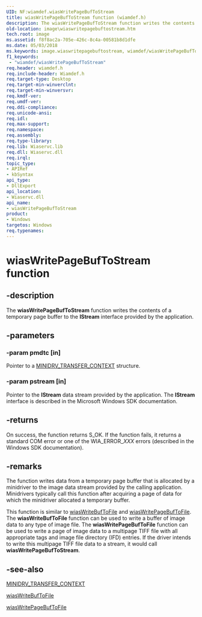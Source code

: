 ```yaml
---
UID: NF:wiamdef.wiasWritePageBufToStream
title: wiasWritePageBufToStream function (wiamdef.h)
description: The wiasWritePageBufToStream function writes the contents of a temporary page buffer to the IStream interface provided by the application.
old-location: image\wiaswritepagebuftostream.htm
tech.root: image
ms.assetid: f8f8ac2a-705e-426c-8c4a-00581b8d1dfe
ms.date: 05/03/2018
ms.keywords: image.wiaswritepagebuftostream, wiamdef/wiasWritePageBufToStream, wiasFncs_1173cf4b-d42c-4c6b-959e-68f456b78ec4.xml, wiasWritePageBufToStream, wiasWritePageBufToStream function [Imaging Devices]
f1_keywords:
 - "wiamdef/wiasWritePageBufToStream"
req.header: wiamdef.h
req.include-header: Wiamdef.h
req.target-type: Desktop
req.target-min-winverclnt: 
req.target-min-winversvr: 
req.kmdf-ver: 
req.umdf-ver: 
req.ddi-compliance: 
req.unicode-ansi: 
req.idl: 
req.max-support: 
req.namespace: 
req.assembly: 
req.type-library: 
req.lib: Wiaservc.lib
req.dll: Wiaservc.dll
req.irql: 
topic_type:
- APIRef
- kbSyntax
api_type:
- DllExport
api_location:
- Wiaservc.dll
api_name:
- wiasWritePageBufToStream
product:
- Windows
targetos: Windows
req.typenames: 
---
```


# wiasWritePageBufToStream function


## -description


The <b>wiasWritePageBufToStream</b> function writes the contents of a temporary page buffer to the <b>IStream</b> interface provided by the application.


## -parameters




### -param pmdtc [in]

Pointer to a <a href="https://docs.microsoft.com/windows-hardware/drivers/ddi/wiamindr_lh/ns-wiamindr_lh-_minidrv_transfer_context">MINIDRV_TRANSFER_CONTEXT</a> structure.


### -param pstream [in]

Pointer to the <b>IStream</b> data stream provided by the application. The <b>IStream</b> interface is described in the Microsoft Windows SDK documentation.


## -returns



On success, the function returns S_OK. If the function fails, it returns a standard COM error or one of the WIA_ERROR_<i>XXX</i> errors (described in the Windows SDK documentation).




## -remarks



The function writes data from a temporary page buffer that is allocated by a minidriver to the image data stream provided by the calling application. Minidrivers typically call this function after acquiring a page of data for which the minidriver allocated a temporary buffer.

This function is similar to <a href="https://docs.microsoft.com/windows-hardware/drivers/ddi/wiamdef/nf-wiamdef-wiaswritebuftofile">wiasWriteBufToFile</a> and <a href="https://docs.microsoft.com/windows-hardware/drivers/ddi/wiamdef/nf-wiamdef-wiaswritepagebuftofile">wiasWritePageBufToFile</a>. The <b>wiasWriteBufToFile </b>function can be used to write a buffer of image data to any type of image file. The <b>wiasWritePageBufToFile</b> function can be used to write a page of image data to a multipage TIFF file with all appropriate tags and image file directory (IFD) entries. If the driver intends to write this multipage TIFF file data to a stream, it would call <b>wiasWritePageBufToStream</b>.




## -see-also




<a href="https://docs.microsoft.com/windows-hardware/drivers/ddi/wiamindr_lh/ns-wiamindr_lh-_minidrv_transfer_context">MINIDRV_TRANSFER_CONTEXT</a>



<a href="https://docs.microsoft.com/windows-hardware/drivers/ddi/wiamdef/nf-wiamdef-wiaswritebuftofile">wiasWriteBufToFile</a>



<a href="https://docs.microsoft.com/windows-hardware/drivers/ddi/wiamdef/nf-wiamdef-wiaswritepagebuftofile">wiasWritePageBufToFile</a>
 

 

